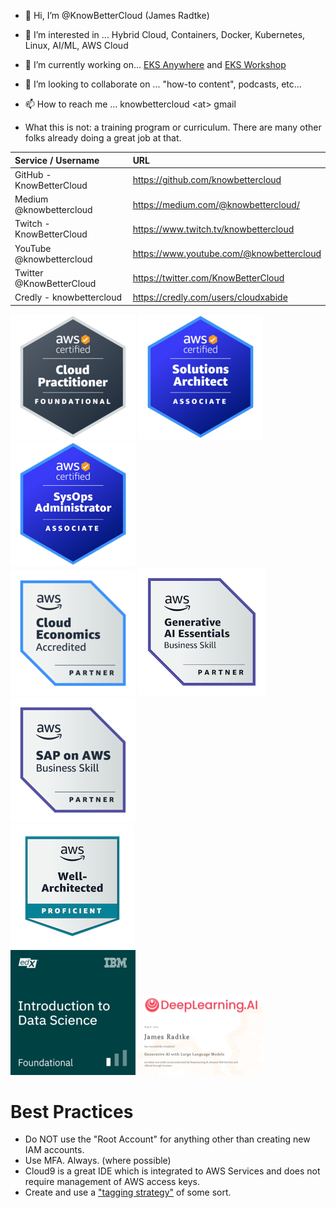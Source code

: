 - 👋 Hi, I’m @KnowBetterCloud (James Radtke)
- 👀 I’m interested in ... Hybrid Cloud, Containers, Docker, Kubernetes, Linux, AI/ML, AWS Cloud
- 🌱 I’m currently working on... [EKS Anywhere](https://github.com/aws/eks-anywhere) and [EKS Workshop](https://github.com/aws-samples/eks-workshop-v2) 
- 💞️ I’m looking to collaborate on ... "how-to content", podcasts, etc...
- 📫 How to reach me ... knowbettercloud \<at> gmail

- What this is not: a training program or curriculum.   There are many other folks already doing a great job at that.

| Service / Username       | URL |
|:-------------------------|:-----------------------------------------|
| GitHub - KnowBetterCloud | https://github.com/knowbettercloud       | 
| Medium @knowbettercloud  | https://medium.com/@knowbettercloud/     |
| Twitch - KnowBetterCloud | https://www.twitch.tv/knowbettercloud    |
| YouTube @knowbettercloud | https://www.youtube.com/@knowbettercloud |
| Twitter @KnowBetterCloud | https://twitter.com/KnowBetterCloud      |
| Credly - knowbettercloud | https://credly.com/users/cloudxabide     |


![AWS Certified Cloud Practitioner](./images/aws-certified-cloud-practitioner-200x200.png)
![AWS Certified Solutions Architect Associate](./images/aws-certified-solutions-architect-associate-200x200.png)
![AWS Certified SysOps Administrator Associate](./images/aws-certified-sysops-associate-200x200.png)
<BR>
![AWS Cloud Economics](images/aws-partner-cloud-economics-accreditation-200x200.png)
![AWS Generative AI Essentials](images/aws-partner-generative-ai-essentials-business-204x204.png)
![SAP on AWS](images/aws-partner-sap-on-aws-200x200.png)
<BR>
![AWS Well Architected](images/aws-well-architected-proficient-198x198.png)
<BR>
![IBM (edX) Intro to Data Science](./images/IBM_edX-introduction-to-data-science-200x200.png)
![Deeplearning.AI - GenAI with Large Language Models](./images/GenAI-with-LLM-200x200.png)

# Best Practices
* Do NOT use the "Root Account" for anything other than creating new IAM accounts.
* Use MFA.  Always. (where possible)
* Cloud9 is a great IDE which is integrated to AWS Services and does not require management of AWS access keys.
* Create and use a ["tagging strategy"](https://docs.aws.amazon.com/general/latest/gr/aws_tagging.html) of some sort.

<!---
KnowBetterCloud/KnowBetterCloud is a ✨ special ✨ repository because its `README.md` (this file) appears on your GitHub profile.
You can click the Preview link to take a look at your changes.
--->
